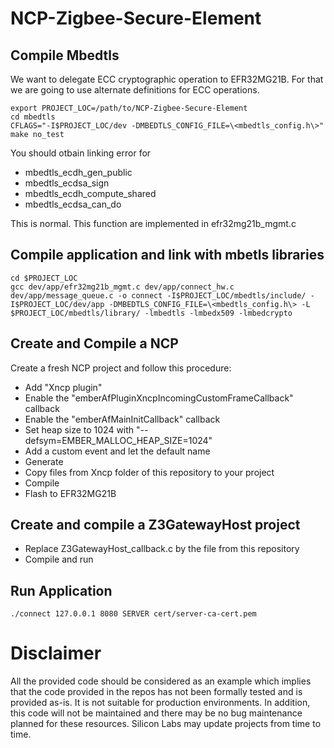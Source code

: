# NCP-Zigbee-Secure-Element

## Compile Mbedtls

We want to delegate ECC cryptographic operation to EFR32MG21B. For that we are going to use alternate definitions for ECC operations.

```
export PROJECT_LOC=/path/to/NCP-Zigbee-Secure-Element
cd mbedtls
CFLAGS="-I$PROJECT_LOC/dev -DMBEDTLS_CONFIG_FILE=\<mbedtls_config.h\>" make no_test
```
You should otbain linking error for
* mbedtls_ecdh_gen_public 
* mbedtls_ecdsa_sign 
* mbedtls_ecdh_compute_shared 
* mbedtls_ecdsa_can_do

This is normal. This function are implemented in efr32mg21b_mgmt.c 

## Compile application and link with mbetls libraries 

```
cd $PROJECT_LOC
gcc dev/app/efr32mg21b_mgmt.c dev/app/connect_hw.c dev/app/message_queue.c -o connect -I$PROJECT_LOC/mbedtls/include/ -I$PROJECT_LOC/dev/app -DMBEDTLS_CONFIG_FILE=\<mbedtls_config.h\> -L $PROJECT_LOC/mbedtls/library/ -lmbedtls -lmbedx509 -lmbedcrypto
```

## Create and Compile a NCP

Create a fresh NCP project and follow this procedure:
* Add "Xncp plugin"
* Enable the "emberAfPluginXncpIncomingCustomFrameCallback" callback
* Enable the "emberAfMainInitCallback" callback
* Set heap size to 1024 with "--defsym=EMBER_MALLOC_HEAP_SIZE=1024"
* Add a custom event and let the default name
* Generate
* Copy files from Xncp folder of this repository to your project 
* Compile
* Flash to EFR32MG21B

## Create and compile a Z3GatewayHost project

* Replace Z3GatewayHost_callback.c by the file from this repository
* Compile and run 

## Run Application

```
./connect 127.0.0.1 8080 SERVER cert/server-ca-cert.pem
```

# Disclaimer
All the provided code should be considered as an example which implies that the code provided in the repos has not been formally tested and is provided as-is. It is not suitable for production environments. In addition, this code will not be maintained and there may be no bug maintenance planned for these resources. Silicon Labs may update projects from time to time.
